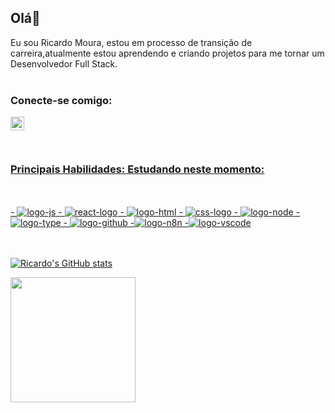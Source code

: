 ## Olá👋

Eu sou Ricardo Moura, estou em processo de transição de carreira,atualmente estou aprendendo e criando projetos para me tornar um Desenvolvedor Full Stack.
<br>
<br>
### Conecte-se comigo:

<a href="https://www.linkedin.com/in/ricardo-moura-861a87b3">
<img align="left" alt=LinkedIn" width="22px" src="https://cdn.jsdelivr.net/npm/simple-icons@v3/icons/linkedin.svg" />
<br>
<br>
<br>



### Principais Habilidades: Estudando neste momento:
<br>
<br>
- <img src="https://img.shields.io/badge/JavaScript-F7DF1E?style=for-the-badge&logo=javascript&logoColor=black" alt="logo-js"/>
- <img src="https://img.shields.io/badge/React-20232A?style=for-the-badge&logo=react&logoColor=61DAFB" alt="react-logo"/>
- <img src="https://img.shields.io/badge/HTML5-E34F26?style=for-the-badge&logo=html5&logoColor=white" alt="logo-html"/>
- <img src="https://img.shields.io/badge/CSS3-1572B6?style=for-the-badge&logo=css3&logoColor=white" alt="css-logo"/>
- <img src="https://img.shields.io/badge/Node.js-43853D?style=for-the-badge&logo=node.js&logoColor=white" alt="logo-node"/>
- <img src="https://img.shields.io/badge/TypeScript-007ACC?style=for-the-badge&logo=typescript&logoColor=white" alt="logo-type"/>
- <img src="https://img.shields.io/badge/GitHub-100000?style=for-the-badge&logo=github&logoColor=white" alt="logo-github"/>
-<img src="https://img.shields.io/badge/n8n-EA4B71.svg?style=for-the-badge&logo=n8n&logoColor=white" alt="logo-n8n"/>
-<img src="https://img.shields.io/badge/Visual_Studio_Code-0078D4?style=for-the-badge&logo=visual%20studio%20code&logoColor=white" alt="logo-vscode"/>

<br>
<br>
<br>
          
![Ricardo's GitHub stats](https://github-readme-stats.vercel.app/api?username=ricardomoura2017&show_icons=true&theme=radical)

<a href="https://github.com/ricadomoura2017/convoychat">
  <img height=200 align="center" src="https://github-readme-stats.vercel.app/api/top-langs?username=ricardomoura2017&layout=compact&langs_count=8&card_width=320" />
</a>
